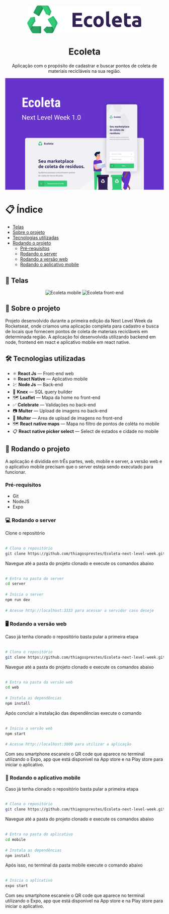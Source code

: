 <h1 align="center">
<br>
  <img src="logo.svg" alt="ecoleta-next-level-week-01">
<br>
<br>
Ecoleta
</h1>

<p align="center">Aplicação com o propósito de cadastrar e buscar pontos de coleta de materiais recicláveis na sua região.</p>

<div>
  <img src="ecoleta-cover.png" alt="ecoleta" />
</div>

# 📋 Índice
- [Telas](#-Telas)
- [Sobre o projeto](#-Sobre-o-projeto)
- [Tecnologias utilizadas](#-Tecnologias-utilizadas)
- [Rodando o projeto](#-Rodando-o-projeto)
  - [Pré-requisitos](#-Pré-requisitos)
  - [Rodando o server](#-Rodando-o-server)
  - [Rodando a versão web](#-Rodando-a-versão-web)
  - [Rodando o aplicativo mobile](#-Rodando-o-aplicativo-mobile)

## 🎨 Telas

<div align="center">  
  <img src="ecoleta-mobile.gif" alt="Ecoleta mobile" width="200">
  <img src="ecoleta-front-end.gif" alt="Ecoleta front-end" >
</div>

## 📃 Sobre o projeto

Projeto desenvolvido durante a primeira edição da Next Level Week da Rocketseat, onde criamos uma aplicação completa para cadastro e busca de locais que fornecem pontos de coleta de materiais recicláveis em determinada região. A aplicação foi desenvolvida utilizando backend em node, frontend em react e aplicativo mobile em react native.

## 🛠 Tecnologias utilizadas

- ⚛️ **React Js** — Front-end web
- ⚛️ **React Native** — Aplicativo mobile
- 💹 **Node Js** — Back-end
- 🎲 **Knex** — SQL query builder
- 🗺 **Leaflet** — Mapa da home no front-end
- ✅ **Celebrate** — Validações no back-end
- 📷 **Multer** — Upload de imagens no back-end
- 📩 **Multer** — Area de upload de imagens no front-end
- 🗺 **React native maps** — Mapa no filtro de pontos de coléta no mobile 
- 📋 **React native picker select** — Select de estados e cidade no mobile 

## 🚀 Rodando o projeto

A aplicação é dividida em trÊs partes, web, mobile e server, a versão web e o aplicativo mobile precisam que o server esteja sendo executado para funcionar.

### Pré-requisitos

- Git
- NodeJS
- Expo

### 💻 Rodando o server

Clone o repositório

```bash

# Clona o repositório
git clone https://github.com/thiagosprestes/Ecoleta-next-level-week.git

```

Navegue até a pasta do projeto clonado e execute os comandos abaixo

```bash

# Entra na pasta do server
cd server

# Inicia o server
npm run dev

# Acesse http://localhost:3333 para acessar o servidor caso deseje

```

### 🖥 Rodando a versão web

Caso já tenha clonado o repositório basta pular a primeira etapa

```bash

# Clona o repositório
git clone https://github.com/thiagosprestes/Ecoleta-next-level-week.git

```

Navegue até a pasta do projeto clonado e execute os comandos abaixo

```bash

# Entra na pasta da versão web
cd web

# Instala as dependências
npm install

```
Após concluir a instalação das dependências execute o comando

```bash

# Inicia a versão web
npm start

# Acesse http://localhost:3000 para utilizar a aplicação

```

Com seu smartphone escaneie o QR code que aparece no terminal utilizando o Expo, app que está disponivel na App store e na Play store para iniciar o aplicativo.

### 📱 Rodando o aplicativo mobile

Caso já tenha clonado o repositório basta pular a primeira etapa

```bash

# Clona o repositório
git clone https://github.com/thiagosprestes/Ecoleta-next-level-week.git

```

Navegue até a pasta do projeto clonado e execute os comandos abaixo

```bash

# Entra na pasta do aplicativo
cd mobile

# Instala as dependências
npm install

```

Após isso, no terminal da pasta mobile execute o comando abaixo

```bash

# Inicia o aplicativo
expo start

```

Com seu smartphone escaneie o QR code que aparece no terminal utilizando o Expo, app que está disponivel na App store e na Play store para iniciar o aplicativo.
